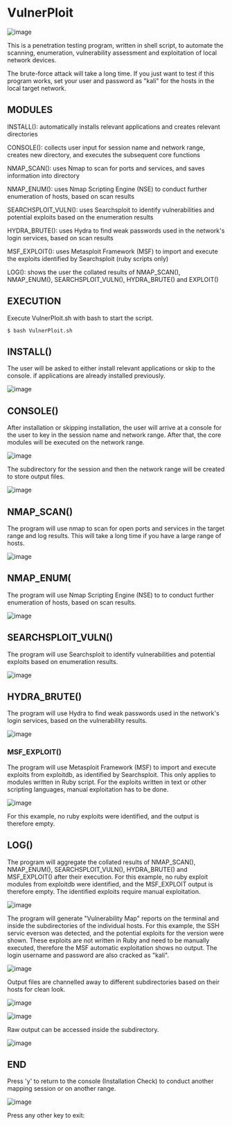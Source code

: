 # VulnerPloit

![image](https://user-images.githubusercontent.com/103941010/197491063-a85a8bb2-c58c-45c6-9a5d-d089d72098ba.png)

This is a penetration testing program, written in shell script, to automate the scanning, enumeration, vulnerability assessment and exploitation of local network devices.

The brute-force attack will take a long time. If you just want to test if this program works, set your user and password as "kali" for the hosts in the local target network.

## MODULES

INSTALL(): automatically installs relevant applications and creates relevant directories

CONSOLE(): collects user input for session name and network range, creates new directory, and executes the subsequent core functions

NMAP_SCAN(): uses Nmap to scan for ports and services, and saves information into directory

NMAP_ENUM(): uses Nmap Scripting Engine (NSE) to conduct further enumeration of hosts, based on scan results

SEARCHSPLOIT_VULN(): uses Searchsploit to identify vulnerabilities and potential exploits based on the enumeration results

HYDRA_BRUTE(): uses Hydra to find weak passwords used in the network's login services, based on scan results

MSF_EXPLOIT(): uses Metasploit Framework (MSF) to import and execute the exploits identified by Searchsploit (ruby scripts only)

LOG(): shows the user the collated results of NMAP_SCAN(), NMAP_ENUM(), SEARCHSPLOIT_VULN(), HYDRA_BRUTE() and EXPLOIT() 

## EXECUTION

Execute VulnerPloit.sh with bash to start the script.

    $ bash VulnerPloit.sh

## INSTALL()

The user will be asked to either install relevant applications or skip to the console. if applications are already installed previously.

![image](https://user-images.githubusercontent.com/103941010/197487629-b905259c-6a92-4cbd-8fb4-f4c0c937906e.png)

## CONSOLE()

After installation or skipping installation, the user will arrive at a console for the user to key in the session name and network range. After that, the core modules will be executed on the network range.

![image](https://user-images.githubusercontent.com/103941010/197487778-2ce21c2e-a424-4c47-8c0c-437ea6b9365a.png)

The subdirectory for the session and then the network range will be created to store output files.

![image](https://user-images.githubusercontent.com/103941010/197488341-a4f2948d-c574-4908-b756-d59b4127ad2f.png)


## NMAP_SCAN()

The program will use nmap to scan for open ports and services in the target range and log results. This will take a long time if you have a large range of hosts.

![image](https://user-images.githubusercontent.com/103941010/197488811-82be8a8e-fb29-4fd4-ae81-e28a95c931cd.png)


## NMAP_ENUM(

The program will use Nmap Scripting Engine (NSE) to to conduct further enumeration of hosts, based on scan results.

![image](https://user-images.githubusercontent.com/103941010/197489170-8e534aab-e238-4469-9843-cfc261b40c0a.png)

## SEARCHSPLOIT_VULN()

The program will use Searchsploit to identify vulnerabilities and potential exploits based on enumeration results.

![image](https://user-images.githubusercontent.com/103941010/197489222-c3e2d323-456e-4a99-82d0-fcd1bfeeaa53.png)

## HYDRA_BRUTE()

The program will use Hydra to find weak passwords used in the network's login services, based on the vulnerability results.

![image](https://user-images.githubusercontent.com/103941010/197489343-0a6fb8b4-ca47-4fe6-88b9-c6f3c2add915.png)

### MSF_EXPLOIT()

The program will use Metasploit Framework (MSF) to import and execute exploits from exploitdb, as identified by Searchsploit. This only applies to modules written in Ruby script. For the exploits written in text or other scripting languages, manual exploitation has to be done. 

![image](https://user-images.githubusercontent.com/103941010/197489820-b12b2e63-a9fe-40af-b74c-18ccbbc3c63c.png)

For this example, no ruby exploits were identified, and the output is therefore empty.

## LOG()

The program will aggregate the collated results of NMAP_SCAN(), NMAP_ENUM(), SEARCHSPLOIT_VULN(), HYDRA_BRUTE() and MSF_EXPLOIT() after their execution. For this example, no ruby exploit modules from exploitdb were identified, and the MSF_EXPLOIT output is therefore empty. The identified exploits require manual exploitation.

![image](https://user-images.githubusercontent.com/103941010/197489972-fd5f9cdf-3753-4361-9936-3aa50f5d361b.png)

The program will generate "Vulnerability Map" reports on the terminal and inside the subdirectories of the individual hosts. For this example, the SSH servic everson was detected, and the potential exploits for the version were shown. These exploits are not written in Ruby and need to be manually executed, therefore the MSF automatic exploitation shows no output. The login username and password are also cracked as "kali".

![image](https://user-images.githubusercontent.com/103941010/197491158-dca0d3d3-3195-438e-9985-077f2dc0c16f.png)


Output files are channelled away to different subdirectories based on their hosts for clean look.

![image](https://user-images.githubusercontent.com/103941010/197491212-59617093-d02b-4e03-8a75-c0dcd77737cf.png)

![image](https://user-images.githubusercontent.com/103941010/197491264-0e9a5512-16b8-4a81-9a04-564b49b8b42a.png)

Raw output can be accessed inside the subdirectory.

![image](https://user-images.githubusercontent.com/103941010/197491339-d1addcba-41cb-43fd-aceb-118cc26adfa8.png)


## END

Press 'y' to return to the console (Installation Check) to conduct another mapping session or on another range.

![image](https://user-images.githubusercontent.com/103941010/197492240-9ba600de-a8d0-4f44-8ca5-3c3393472529.png)


Press any other key to exit:





